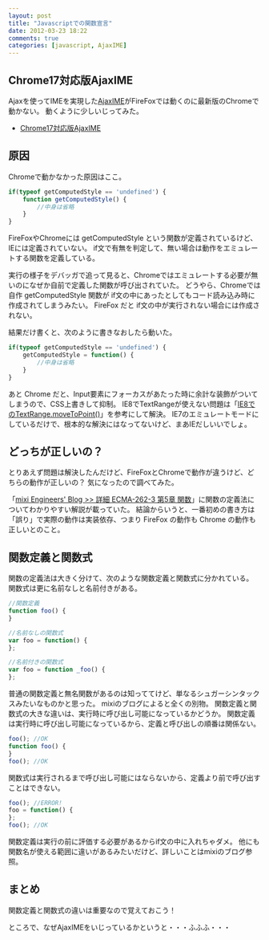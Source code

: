 ```yaml
---
layout: post
title: "Javascriptでの関数宣言"
date: 2012-03-23 18:22
comments: true
categories: [javascript, AjaxIME]
---
```


## Chrome17対応版AjaxIME
Ajaxを使ってIMEを実現した[AjaxIME](http://ajaxime.chasen.org/)がFireFoxでは動くのに最新版のChromeで動かない。
動くように少しいじってみた。

- [Chrome17対応版AjaxIME](http://shogo82148.github.com/AjaxIME/)

<!-- more -->

## 原因

Chromeで動かなかった原因はここ。

``` javascript
if(typeof getComputedStyle == 'undefined') {
    function getComputedStyle() {
        //中身は省略
    }
}
```

FireFoxやChromeには getComputedStyle という関数が定義されているけど、
IEには定義されていない。
if文で有無を判定して、無い場合は動作をエミュレートする関数を定義している。

実行の様子をデバッガで追って見ると、Chromeではエミュレートする必要が無いのになぜか自前で定義した関数が呼び出されていた。
どうやら、Chromeでは 自作 getComputedStyle 関数が if文の中にあったとしてもコード読み込み時に作成されてしまうみたい。
FireFox だと if文の中が実行されない場合には作成されない。

結果だけ書くと、次のように書きなおしたら動いた。 

``` javascript
if(typeof getComputedStyle == 'undefined') {
    getComputedStyle = function() {
        //中身は省略
    }
}
```

あと Chrome だと、Input要素にフォーカスがあたった時に余計な装飾がついてしまうので、CSS上書きして抑制。
IE8でTextRangeが使えない問題は「[IE8でのTextRange.moveToPoint()](http://d.hatena.ne.jp/kanehama/20100330/1269946922)」を参考にして解決。
IE7のエミュレートモードにしているだけで、根本的な解決にはなってないけど、まあIEだしいいでしょ。


## どっちが正しいの？
とりあえず問題は解決したんだけど、FireFoxとChromeで動作が違うけど、どちらの動作が正しいの？
気になったので調べてみた。

「[mixi Engineers' Blog >> 詳細 ECMA-262-3 第5章 関数](http://alpha.mixi.co.jp/blog/?p=4958)」に関数の定義法についてわかりやすい解説が載っていた。
結論からいうと、一番初めの書き方は「誤り」で実際の動作は実装依存、つまり FireFox の動作も Chrome の動作も正しいとのこと。


## 関数定義と関数式

関数の定義法は大きく分けて、次のような関数定義と関数式に分かれている。
関数式は更に名前なしと名前付きがある。

```javascript
//関数定義
function foo() {
}

//名前なしの関数式
var foo = function() {
};

//名前付きの関数式
var foo = function _foo() {
};
```

普通の関数定義と無名関数があるのは知っててけど、単なるシュガーシンタックスみたいなものかと思った。
mixiのブログによると全くの別物。
関数定義と関数式の大きな違いは、実行時に呼び出し可能になっているかどうか。
関数定義は実行時に呼び出し可能になっているから、定義と呼び出しの順番は関係ない。

```javascript
foo(); //OK
function foo() {
}
foo(); //OK
```

関数式は実行されるまで呼び出し可能にはならないから、定義より前で呼び出すことはできない。

```javascript
foo(); //ERROR!
foo = function() {
};
foo(); //OK
```

関数定義は実行の前に評価する必要があるからif文の中に入れちゃダメ。
他にも関数名が使える範囲に違いがあるみたいだけど、詳しいことはmixiのブログ参照。


## まとめ
関数定義と関数式の違いは重要なので覚えておこう！

ところで、なぜAjaxIMEをいじっているかというと・・・ふふふ・・・
